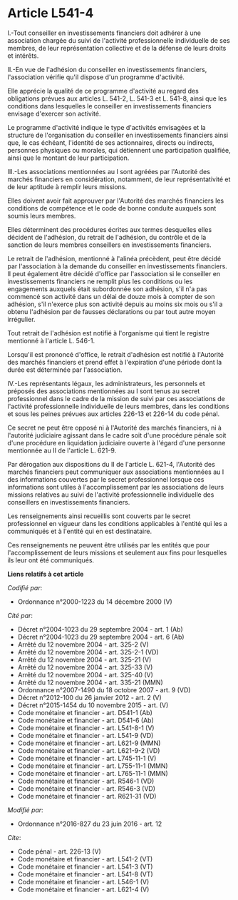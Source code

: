 # Article L541-4

I.-Tout conseiller en investissements financiers doit adhérer à une association chargée du suivi de l'activité
professionnelle individuelle de ses membres, de leur représentation collective et de la défense de leurs droits et intérêts. 

II.-En vue de l'adhésion du conseiller en investissements financiers, l'association vérifie qu'il dispose d'un programme
d'activité. 

Elle apprécie la qualité de ce programme d'activité au regard des obligations prévues aux articles L. 541-2, L. 541-3 et L.
541-8, ainsi que les conditions dans lesquelles le conseiller en investissements financiers envisage d'exercer son activité. 

Le programme d'activité indique le type d'activités envisagées et la structure de l'organisation du conseiller en
investissements financiers ainsi que, le cas échéant, l'identité de ses actionnaires, directs ou indirects, personnes
physiques ou morales, qui détiennent une participation qualifiée, ainsi que le montant de leur participation. 

III.-Les associations mentionnées au I sont agréées par l'Autorité des marchés financiers en considération, notamment, de
leur représentativité et de leur aptitude à remplir leurs missions. 

Elles doivent avoir fait approuver par l'Autorité des marchés financiers les conditions de compétence et le code de bonne
conduite auxquels sont soumis leurs membres. 

Elles déterminent des procédures écrites aux termes desquelles elles décident de l'adhésion, du retrait de l'adhésion, du
contrôle et de la sanction de leurs membres conseillers en investissements financiers. 

Le retrait de l'adhésion, mentionné à l'alinéa précèdent, peut être décidé par l'association à la demande du conseiller en
investissements financiers. Il peut également être décidé d'office par l'association si le conseiller en investissements
financiers ne remplit plus les conditions ou les engagements auxquels était subordonnée son adhésion, s'il n'a pas commencé
son activité dans un délai de douze mois à compter de son adhésion, s'il n'exerce plus son activité depuis au moins six mois
ou s'il a obtenu l'adhésion par de fausses déclarations ou par tout autre moyen irrégulier. 

Tout retrait de l'adhésion est notifié à l'organisme qui tient le registre mentionné à l'article L. 546-1. 

Lorsqu'il est prononcé d'office, le retrait d'adhésion est notifié à l'Autorité des marchés financiers et prend effet à
l'expiration d'une période dont la durée est déterminée par l'association. 

IV.-Les représentants légaux, les administrateurs, les personnels et préposés des associations mentionnées au I sont tenus au
secret professionnel dans le cadre de la mission de suivi par ces associations de l'activité professionnelle individuelle de
leurs membres, dans les conditions et sous les peines prévues aux articles 226-13 et 226-14 du code pénal. 

Ce secret ne peut être opposé ni à l'Autorité des marchés financiers, ni à l'autorité judiciaire agissant dans le cadre soit
d'une procédure pénale soit d'une procédure en liquidation judiciaire ouverte à l'égard d'une personne mentionnée au II de
l'article L. 621-9. 

Par dérogation aux dispositions du II de l'article L. 621-4, l'Autorité des marchés financiers peut communiquer aux
associations mentionnées au I des informations couvertes par le secret professionnel lorsque ces informations sont utiles à
l'accomplissement par les associations de leurs missions relatives au suivi de l'activité professionnelle individuelle des
conseillers en investissements financiers. 

Les renseignements ainsi recueillis sont couverts par le secret professionnel en vigueur dans les conditions applicables à
l'entité qui les a communiqués et à l'entité qui en est destinataire. 

Ces renseignements ne peuvent être utilisés par les entités que pour l'accomplissement de leurs missions et seulement aux
fins pour lesquelles ils leur ont été communiqués.

**Liens relatifs à cet article**

_Codifié par_:

  - Ordonnance n°2000-1223 du 14 décembre 2000 (V)

_Cité par_:

  - Décret n°2004-1023 du 29 septembre 2004 - art. 1 (Ab)
  - Décret n°2004-1023 du 29 septembre 2004 - art. 6 (Ab)
  - Arrêté du 12 novembre 2004 - art. 325-2 (V)
  - Arrêté du 12 novembre 2004 - art. 325-2-1  (VD)
  - Arrêté du 12 novembre 2004 - art. 325-21 (V)
  - Arrêté du 12 novembre 2004 - art. 325-33 (V)
  - Arrêté du 12 novembre 2004 - art. 325-40 (V)
  - Arrêté du 12 novembre 2004 - art. 335-21 (MMN)
  - Ordonnance n°2007-1490 du 18 octobre 2007 - art. 9 (VD)
  - Décret n°2012-100 du 26 janvier 2012 - art. 2 (V)
  - Décret n°2015-1454 du 10 novembre 2015 - art. (V)
  - Code monétaire et financier - art. D541-1 (Ab)
  - Code monétaire et financier - art. D541-6 (Ab)
  - Code monétaire et financier - art. L541-8-1 (V)
  - Code monétaire et financier - art. L541-9 (VD)
  - Code monétaire et financier - art. L621-9 (MMN)
  - Code monétaire et financier - art. L621-9-2 (VD)
  - Code monétaire et financier - art. L745-11-1 (V)
  - Code monétaire et financier - art. L755-11-1 (MMN)
  - Code monétaire et financier - art. L765-11-1 (MMN)
  - Code monétaire et financier - art. R546-1 (VD)
  - Code monétaire et financier - art. R546-3 (VD)
  - Code monétaire et financier - art. R621-31 (VD)

_Modifié par_:

  - Ordonnance n°2016-827 du 23 juin 2016 - art. 12

_Cite_:

  - Code pénal - art. 226-13 (V)
  - Code monétaire et financier - art. L541-2 (VT)
  - Code monétaire et financier - art. L541-3 (VT)
  - Code monétaire et financier - art. L541-8 (VT)
  - Code monétaire et financier - art. L546-1 (V)
  - Code monétaire et financier - art. L621-4 (V)

